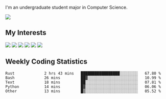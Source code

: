 I'm an undergraduate student major in Computer Science.

![](https://github-readme-stats.vercel.app/api?username=littzhch&theme=radical)

## My Interests

![](https://img.shields.io/badge/Python-3776AB?style=flat&labelColor=FFD43B&logoColor=3776AB&logo=python)
![](https://img.shields.io/badge/C-00599C?style=flat&labelColor=01427d&logoColor=6295cb&logo=c)
![](https://img.shields.io/badge/Rust-ffffff?style=flat&labelColor=ffffff&logoColor=000000&logo=rust)
![](https://img.shields.io/badge/LaTeX-008080?style=flat&labelColor=eeece5&logoColor=008080&logo=latex)
![](https://img.shields.io/badge/OpenGL-5487b2?style=flat&labelColor=ffffff&logoColor=5487b2&logo=opengl)
![](https://img.shields.io/badge/archlinux-1793d1?style=flat&labelColor=333333&logoColor=1793d1&logo=archlinux)

## Weekly Coding Statistics
<!--START_SECTION:waka-->

```text
Rust             2 hrs 43 mins   █████████████████░░░░░░░░   67.80 %
Bash             26 mins         ██▓░░░░░░░░░░░░░░░░░░░░░░   10.99 %
Text             18 mins         ██░░░░░░░░░░░░░░░░░░░░░░░   07.81 %
Python           14 mins         █▓░░░░░░░░░░░░░░░░░░░░░░░   06.06 %
Other            13 mins         █▒░░░░░░░░░░░░░░░░░░░░░░░   05.52 %
```

<!--END_SECTION:waka-->
